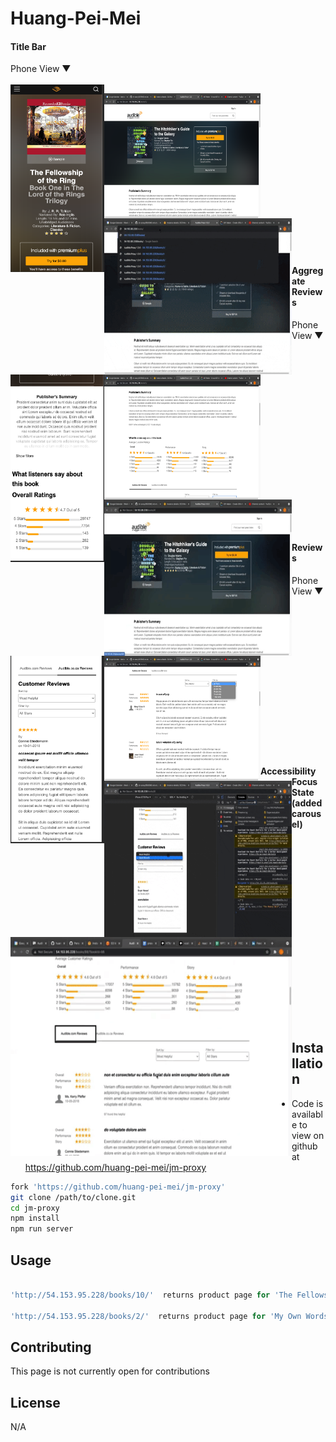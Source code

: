 # Huang-Pei-Mei 

#### Title Bar
<span>Phone View &#9660;</span>
<br />
<br />
<a href="url"><img src="Pictures_and_Gifs/phoneTitleBar.png" align="left" height="300px" width="150px"></a>

<a href="url"><img src="Pictures_and_Gifs/DeskTopTitle.png" align="left" height="200px" width="250px"></a>

<a href="url"><img src="Pictures_and_Gifs/TitleBarGif.gif" align="left" float="right" height="250px" width="300px"></a>

<br /> <br /><br /><br /><br /><br /> <br /><br /><br /><br /><br /> <br /><br /><br /><br />

#### Aggregate Reviews
<span>Phone View &#9660;</span>
<br />
<br />
<a href="url"><img src="Pictures_and_Gifs/aggregateReviewsPhoneView.png" align="left" height="300px" width="150px"></a>

<a href="url"><img src="Pictures_and_Gifs/desktopAggregateReviewsAndSumary.png" align="left" height="200px" width="250px"></a>

<a href="url"><img src="Pictures_and_Gifs/aggregateReviewsDesktop.gif" align="left" height="250px" width="300px"></a>


<br /> <br /><br /><br /><br /><br /><br /><br /><br /><br /><br /><br /><br /><br /><br /><br />


#### Reviews
<span>Phone View &#9660;</span>
<br />
<br />
<a href="url"><img src="Pictures_and_Gifs/reviewsWithHeader.png" align="left" height="300px" width="150px"></a>

<a href="url"><img src="Pictures_and_Gifs/ReviewsDesktop.png" align="left" height="200px" width="250px"></a>

<a href="url"><img src="Pictures_and_Gifs/mediaReviews.gif" align="left" height="250px" width="300px"></a>


<br /><br /><br /><br /><br /><br /><br /><br /><br /><br /><br /><br /><br />

#### Accessibility Focus State (added carousel)

<a href="url"><img src="Pictures_and_Gifs/accessibility.gif" align="left" height="350px" width="450px"></a>


<br /><br /><br /><br /><br /><br /><br /><br /><br /><br /><br /><br /><br /><br /><br /><br /><br />



## Installation

* Code is available to view on github at https://github.com/huang-pei-mei/jm-proxy

```bash
fork 'https://github.com/huang-pei-mei/jm-proxy'
git clone /path/to/clone.git
cd jm-proxy
npm install
npm run server

```

## Usage

```javascript

'http://54.153.95.228/books/10/'  returns product page for 'The Fellowship of the Ring by  J. R. R. Tolkien'

'http://54.153.95.228/books/2/'  returns product page for 'My Own Words by Ruth Bader Ginsburg, Mary Hartnett, Wendy W. Williams'

```

## Contributing
This page is not currently open for contributions

## License
N/A